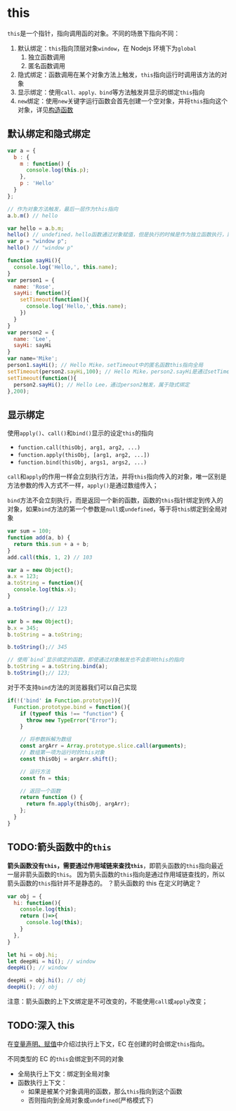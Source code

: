 # this

`this`是一个指针，指向调用函的对象。不同的场景下指向不同：

1. 默认绑定：`this`指向顶层对象`window`，在 Nodejs 环境下为`global`
   1. 独立函数调用
   2. 匿名函数调用
2. 隐式绑定：函数调用在某个对象方法上触发，`this`指向运行时调用该方法的对象
3. 显示绑定：使用`call、apply、bind`等方法触发并显示的绑定`this`指向
4. `new`绑定：使用`new`关键字运行函数会首先创建一个空对象，并将`this`指向这个对象，详见[构造函数](../01.OOP/1.构造函数.md)

## 默认绑定和隐式绑定

```JavaScript
var a = {
  b : {
    m : function() {
      console.log(this.p);
    },
    p : 'Hello'
  }
};

// 作为对象方法触发，最后一层作为this指向
a.b.m() // hello

var hello = a.b.m;
hello() // undefined，hello函数通过对象赋值，但是执行的时候是作为独立函数执行，默认绑定到window
var p = "window p";
hello() // "window p"

function sayHi(){
  console.log('Hello,', this.name);
}
var person1 = {
  name: 'Rose',
  sayHi: function(){
    setTimeout(function(){
      console.log('Hello,',this.name);
    })
  }
}
var person2 = {
  name: 'Lee',
  sayHi: sayHi
}
var name='Mike';
person1.sayHi(); // Hello Mike，setTimeout中的匿名函数this指向全局
setTimeout(person2.sayHi,100); // Hello Mike，person2.sayHi是通过setTimeout触发的，属于默认绑定
setTimeout(function(){
  person2.sayHi(); // Hello Lee，通过person2触发，属于隐式绑定
},200);
```

## 显示绑定

使用`apply()`、`call()`和`bind()`显示的设定`this`的指向

- `function.call(thisObj, arg1, arg2, ...)`
- `function.apply(thisObj, [arg1, arg2, ...])`
- `function.bind(thisObj, args1, args2, ...)`

`call`和`apply`的作用一样会立刻执行方法，并将`this`指向传入的对象，唯一区别是方法参数的传入方式不一样，`apply()`是通过数组传入；

`bind`方法不会立刻执行，而是返回一个新的函数，函数的`this`指针绑定到传入的对象，如果`bind`方法的第一个参数是`null`或`undefined`，等于将`this`绑定到全局对象

```JavaScript
var sum = 100;
function add(a, b) {
  return this.sum + a + b;
}
add.call(this, 1, 2) // 103
```

```JavaScript
var a = new Object();
a.x = 123;
a.toString = function(){
  console.log(this.x);
}

a.toString();// 123

var b = new Object();
b.x = 345;
b.toString = a.toString;

b.toString();// 345

// 使用`bind`显示绑定的函数，即使通过对象触发也不会影响this的指向
b.toString = a.toString.bind(a);
b.toString();// 123;
```

对于不支持`bind`方法的浏览器我们可以自己实现

```JavaScript
if(!('bind' in Function.prototype)){
  Function.prototype.bind = function(){
    if (typeof this !== "function") {
      throw new TypeError("Error");
    }

    // 将参数拆解为数组
    const argArr = Array.prototype.slice.call(arguments);
    // 数组第一项为运行时的this对象
    const thisObj = argArr.shift();

    // 运行方法
    const fn = this;

    // 返回一个函数
    return function () {
      return fn.apply(thisObj, argArr);
    };
  }
}
```

## TODO:箭头函数中的`this`

**箭头函数没有`this`，需要通过作用域链来查找`this`**，即箭头函数的`this`指向最近一层非箭头函数的`this`。
因为箭头函数的`this`指向是通过作用域链查找的，所以箭头函数的`this`指针并不是静态的。
？箭头函数的 this 在定义时确定？

```JavaScript
var obj = {
  hi: function(){
    console.log(this);
    return ()=>{
      console.log(this);
    }
  },
}

let hi = obj.hi;
let deepHi = hi(); // window
deepHi(); // window

deepHi = obj.hi(); // obj
deepHi(); // obj
```

注意：箭头函数的上下文绑定是不可改变的，不能使用`call`或`apply`改变；

## TODO:深入 this

在[变量声明、赋值](./01-变量声明、赋值.md)中介绍过执行上下文，EC 在创建的时会绑定`this`指向。

不同类型的 EC 的`this`会绑定到不同的对象

- 全局执行上下文：绑定到全局对象
- 函数执行上下文：
  - 如果是被某个对象调用的函数，那么`this`指向到这个函数
  - 否则指向到全局对象或`undefined`(严格模式下)
